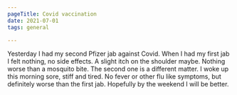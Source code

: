```yaml
---
pageTitle: Covid vaccination
date: 2021-07-01
tags: general

---
```

Yesterday I had my second Pfizer jab against Covid. When I had my first jab I felt nothing, no side effects. A slight itch on the shoulder maybe. Nothing worse than a mosquito bite.  The second one is a different matter. I woke up this morning sore, stiff and tired. No fever or other flu like symptoms, but definitely worse than the first jab. Hopefully by the weekend I will be better.


